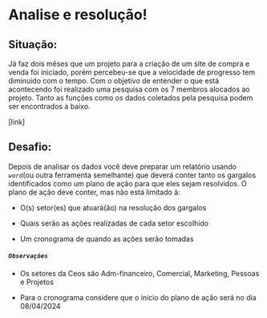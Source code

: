 # Analise e resolução!

## Situação:

Já faz dois mêses que um projeto para a criação de um site de compra e venda foi iniciado, porém percebeu-se que a velocidade de progresso tem diminuido com o tempo. Com o objetivo de entender o que está acontecendo foi realizado uma pesquisa com os 7 membros alocados ao projeto. Tanto as funções como os dados coletados pela pesquisa podem ser encontrados a baixo.

[link]

## Desafio:

Depois de analisar os dados você deve preparar um relatório usando *`word`*(ou outra ferramenta semelhante) que deverá conter tanto os gargalos identificados como um plano de ação para que eles sejam resolvidos. O plano de ação deve conter, mas não está limitado à:

- O(s) setor(es) que atuará(ão) na resolução dos gargalos

- Quais serão as ações realizadas de cada setor escolhido

- Um cronograma de quando as ações serão tomadas

#### *`Observações`*

- Os setores da Ceos são Adm-financeiro, Comercial, Marketing, Pessoas e Projetos

- Para o cronograma considere que o inicio do plano de ação será no dia 08/04/2024